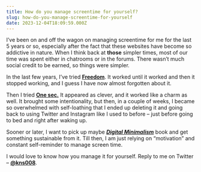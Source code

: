 ```yaml
---
title: How do you manage screentime for yourself?
slug: how-do-you-manage-screentime-for-yourself
date: 2023-12-04T18:09:59.000Z
---
```


I’ve been on and off the wagon on managing screentime for me for the last 5 years or so, especially after the fact that these websites have become so addictive in nature. When I think back at **those** simpler times, most of our time was spent either in chatrooms or in the forums. There wasn’t much social credit to be earned, so things were simpler.

In the last few years, I’ve tried [**Freedom**](https://freedom.to/). It worked until it worked and then it stopped working, and I guess I have now almost forgotten about it.

Then I tried [**One sec.**](https://apps.apple.com/in/app/one-sec-screen-time-focus/id1532875441) It appeared as clever, and it worked like a charm as well. It brought some intentionality, but then, in a couple of weeks, I became so overwhelmed with self-loathing that I ended up deleting it and going back to using Twitter and Instagram like I used to before – just before going to bed and right after waking up.

Sooner or later, I want to pick up maybe [***Digital Minimalism***](https://www.amazon.in/Digital-Minimalism-Choosing-Focused-Noisy/dp/0525536515) book and get something sustainable from it. Till then, I am just relying on “motivation” and constant self-reminder to manage screen time.

I would love to know how you manage it for yourself. Reply to me on Twitter – [**@kns008**](https://twitter.com/kns008).
